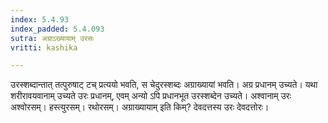 ```yaml
---
index: 5.4.93
index_padded: 5.4.093
sutra: अग्राऽख्यायाम् उरसः
vritti: kashika

---
```

उरस्शब्दान्तात् तत्पुरुषाट् टच् प्रत्ययो भवति, स चेदुरस्शब्दः अग्राख्यायां भवति। अग्र प्रधानम् उच्यते। यथा शरीरावयवानाम् उच्यते उरः प्रधानम्, एवम् अन्यो ऽपि प्रधानभूत उरस्शब्देन उच्यते। अश्वानाम् उरः अश्वोरसम्। हस्त्युरसम्। रथोरसम्। अग्राख्यायाम् इति किम्? देवदत्तस्य उरः देवदत्तोरः।